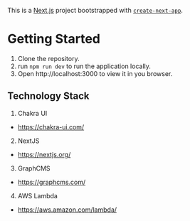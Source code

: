 This is a [Next.js](https://nextjs.org/) project bootstrapped with [`create-next-app`](https://github.com/vercel/next.js/tree/canary/packages/create-next-app).

# Getting Started
1) Clone the repository.
2) run `npm run dev` to run the application locally.
3) Open http://localhost:3000 to view it in you browser.

## Technology Stack

1) Chakra UI
- https://chakra-ui.com/ 
2) NextJS
- https://nextjs.org/
3) GraphCMS
- https://graphcms.com/
4) AWS Lambda
- https://aws.amazon.com/lambda/
